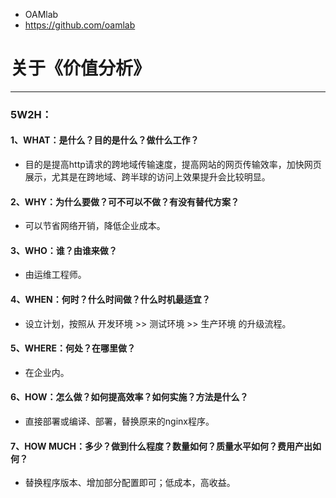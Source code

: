 - OAMlab
- https://github.com/oamlab

# 关于《价值分析》

- ----------------------------

### 5W2H：

#### 1、WHAT：是什么？目的是什么？做什么工作？
- 目的是提高http请求的跨地域传输速度，提高网站的网页传输效率，加快网页展示，尤其是在跨地域、跨半球的访问上效果提升会比较明显。

#### 2、WHY：为什么要做？可不可以不做？有没有替代方案？
- 可以节省网络开销，降低企业成本。

#### 3、WHO：谁？由谁来做？
- 由运维工程师。

#### 4、WHEN：何时？什么时间做？什么时机最适宜？
- 设立计划，按照从 开发环境 >> 测试环境 >> 生产环境 的升级流程。

#### 5、WHERE：何处？在哪里做？
- 在企业内。

#### 6、HOW：怎么做？如何提高效率？如何实施？方法是什么？
- 直接部署或编译、部署，替换原来的nginx程序。

#### 7、HOW MUCH：多少？做到什么程度？数量如何？质量水平如何？费用产出如何？
- 替换程序版本、增加部分配置即可；低成本，高收益。